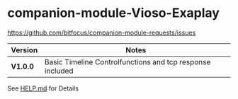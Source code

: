 # companion-module-Vioso-Exaplay


<https://github.com/bitfocus/companion-module-requests/issues>


| Version    | Notes                                                                                                       |
| ---------- | ----------------------------------------------------------------------------------------------------------- |
| **V1.0.0** | Basic Timeline Controlfunctions and tcp response included                                                   |

See [HELP.md](./HELP.md) for Details 
